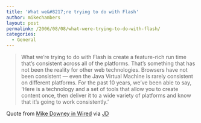 ```yaml
---
title: 'What we&#8217;re trying to do with Flash'
author: mikechambers
layout: post
permalink: /2006/08/08/what-were-trying-to-do-with-flash/
categories:
  - General
---
```



> What we&#8217;re trying to do with Flash is create a feature-rich run time that&#8217;s consistent across all of the platforms. That&#8217;s something that has not been the reality for other web technologies. Browsers have not been consistent &#8212; even the Java Virtual Machine is rarely consistent on different platforms. For the past 10 years, we&#8217;ve been able to say, &#8216;Here is a technology and a set of tools that allow you to create content once, then deliver it to a wide variety of platforms and know that it&#8217;s going to work consistently.&#8217;

Quote from [Mike Downey in Wired][1] via [JD][2]

 [1]: http://www.wired.com/news/technology/software/0,71558-0.html?tw=wn_index_2
 [2]: http://weblogs.macromedia.com/jd/archives/2006/08/downey_on_flash.cfm